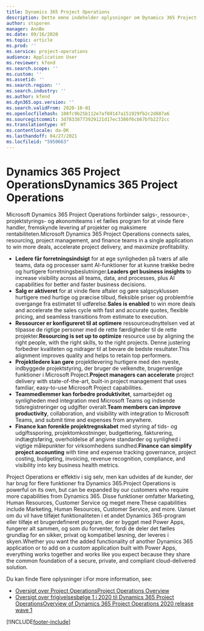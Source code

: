 ```yaml
---
title: Dynamics 365 Project Operations
description: Dette emne indeholder oplysninger om Dynamics 365 Project-operationer.
author: stsporen
manager: AnnBe
ms.date: 09/16/2020
ms.topic: article
ms.prod: ''
ms.service: project-operations
audience: Application User
ms.reviewer: kfend
ms.search.scope: ''
ms.custom: ''
ms.assetid: ''
ms.search.region: ''
ms.search.industry: ''
ms.author: kfend
ms.dyn365.ops.version: ''
ms.search.validFrom: 2020-10-01
ms.openlocfilehash: 108fc9b25b112e7af69147a151929fb2c2d887a6
ms.sourcegitcommit: 3d78338773929121d17ec3386f6cb67bfb2272cc
ms.translationtype: HT
ms.contentlocale: da-DK
ms.lasthandoff: 04/27/2021
ms.locfileid: "5950663"
---
```

# <a name="dynamics-365-project-operations"></a><span data-ttu-id="51e03-103">Dynamics 365 Project Operations</span><span class="sxs-lookup"><span data-stu-id="51e03-103">Dynamics 365 Project Operations</span></span>

<span data-ttu-id="51e03-104">Microsoft Dynamics 365 Project Operations forbinder salgs-, ressource-, projektstyrings- og økonomiteams i et fælles program for at vinde flere handler, fremskynde levering af projekter og maksimere rentabiliteten.</span><span class="sxs-lookup"><span data-stu-id="51e03-104">Microsoft Dynamics 365 Project Operations connects sales, resourcing, project management, and finance teams in a single application to win more deals, accelerate project delivery, and maximize profitability.</span></span>

-   <span data-ttu-id="51e03-105">**Ledere får forretningsindsigt** for at øge synligheden på tværs af alle teams, data og processer samt AI-funktioner for at kunne trække bedre og hurtigere forretningsbeslutninger.</span><span class="sxs-lookup"><span data-stu-id="51e03-105">**Leaders get business insights** to increase visibility across all teams, data, and processes, plus AI capabilities for better and faster business decisions.</span></span>
-   <span data-ttu-id="51e03-106">**Salg er aktiveret** for at vinde flere aftaler og gøre salgscyklussen hurtigere med hurtige og præcise tilbud, fleksible priser og problemfrie overgange fra estimatet til udførelse.</span><span class="sxs-lookup"><span data-stu-id="51e03-106">**Sales is enabled** to win more deals and accelerate the sales cycle with fast and accurate quotes, flexible pricing, and seamless transitions from estimate to execution.</span></span>
-   <span data-ttu-id="51e03-107">**Ressourcer er konfigureret til at optimere** ressourceudnyttelsen ved at tilpasse de rigtige personer med de rette færdigheder til de rette projekter.</span><span class="sxs-lookup"><span data-stu-id="51e03-107">**Resourcing is set up to optimize** resource use by aligning the right people, with the right skills, to the right projects.</span></span> <span data-ttu-id="51e03-108">Denne justering forbedrer kvaliteten og nidrager til at bevare de bedste resultater.</span><span class="sxs-lookup"><span data-stu-id="51e03-108">This alignment improves quality and helps to retain top performers.</span></span>
-   <span data-ttu-id="51e03-109">**Projektledere kan gøre** projektlevering hurtigere med den nyeste, indbyggede projektstyring, der bruger de velkendte, brugervenlige funktioner i Microsoft Project.</span><span class="sxs-lookup"><span data-stu-id="51e03-109">**Project managers can accelerate** project delivery with state-of-the-art, built-in project management that uses familiar, easy-to-use Microsoft Project capabilities.</span></span>
-   <span data-ttu-id="51e03-110">**Teammedlemmer kan forbedre produktivitet**, samarbejdet og synligheden med integration med Microsoft Teams og indsende tidsregistreringer og udgifter overalt.</span><span class="sxs-lookup"><span data-stu-id="51e03-110">**Team members can improve productivity**, collaboration, and visibility with integration to Microsoft Teams, and submit time and expenses from anywhere.</span></span>
-   <span data-ttu-id="51e03-111">**Finance kan forenkle projektregnskabet** med styring af tids- og udgiftssporing, projektomkostninger, budgettering, fakturering, indtægtsføring, overholdelse af angivne standarder og synlighed i vigtige målepunkter for virksomhedens sundhed.</span><span class="sxs-lookup"><span data-stu-id="51e03-111">**Finance can simplify project accounting** with time and expense tracking governance, project costing, budgeting, invoicing, revenue recognition, compliance, and visibility into key business health metrics.</span></span>

<span data-ttu-id="51e03-112">Project Operations er effektiv i sig selv, men kan udvides af de kunder, der har brug for flere funktioner fra Dynamics 365.</span><span class="sxs-lookup"><span data-stu-id="51e03-112">Project Operations is powerful on its own, but can be expanded by our customers who require more capabilities from Dynamics 365.</span></span> <span data-ttu-id="51e03-113">Disse funktioner omfatter Marketing, Human Resources, Customer Service og meget mere.</span><span class="sxs-lookup"><span data-stu-id="51e03-113">These capabilities include Marketing, Human Resources, Customer Service, and more.</span></span> <span data-ttu-id="51e03-114">Uanset om du vil have tilføjet funktionaliteten i et andet Dynamics 365-program eller tilføje et brugerdefineret program, der er bygget med Power Apps, fungerer alt sammen, og som du forventer, fordi de deler det fælles grundlag for en sikker, privat og kompatibel løsning, der leveres i skyen.</span><span class="sxs-lookup"><span data-stu-id="51e03-114">Whether you want the added functionality of another Dynamics 365 application or to add on a custom application built with Power Apps, everything works together and works like you expect because they share the common foundation of a secure, private, and compliant cloud-delivered solution.</span></span>

<span data-ttu-id="51e03-115">Du kan finde flere oplysninger i:</span><span class="sxs-lookup"><span data-stu-id="51e03-115">For more information, see:</span></span>

- [<span data-ttu-id="51e03-116">Oversigt over Project Operations</span><span class="sxs-lookup"><span data-stu-id="51e03-116">Project Operations Overview</span></span>](https://dynamics.microsoft.com/en-us/project-operations/overview/)
- [<span data-ttu-id="51e03-117">Oversigt over frigivelsesbølge 1 i 2020 til Dynamics 365 Project Operations</span><span class="sxs-lookup"><span data-stu-id="51e03-117">Overview of Dynamics 365 Project Operations 2020 release wave 1</span></span>](/dynamics365-release-plan/2020wave1/dynamics365-project-operations/)



[!INCLUDE[footer-include](includes/footer-banner.md)]
